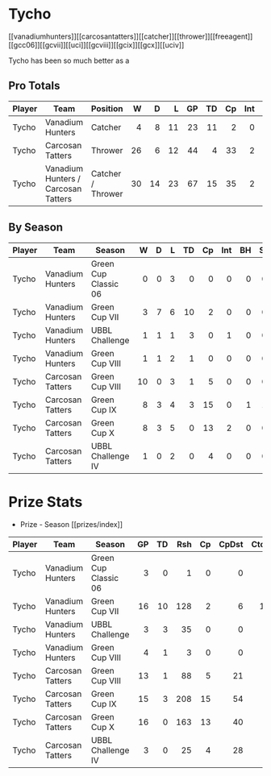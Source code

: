 # Tycho

[[vanadiumhunters]][[carcosantatters]][[catcher]][[thrower]][[freeagent]][[gcc06]][[gcvii]][[uci]][[gcviii]][[gcix]][[gcx]][[uciv]]

Tycho has been so much better as a 

## Pro Totals
| Player           | Team        | Position      | W | D | L | GP | TD | Cp | Int | BH | SI | Ki | MVP | SPP |
|------------------|-------------|---------------|--:|--:|--:|---:|---:|---:|----:|---:|---:|---:|----:|----:|
| Tycho  | Vanadium Hunters | Catcher  |    4 |    8 |   11 |   23 |   11 |    2 |    0 |    0 |    0 |    0 |    0 |   35 |
| Tycho  | Carcosan Tatters | Thrower   |   26 |    6 |   12 |   44 |    4 |   33 |    2 |    1 |    1 |    0 |    3 |   68 |
| Tycho  | Vanadium Hunters / Carcosan Tatters | Catcher / Thrower   |   30 |   14 |   23 |   67 |   15 |   35 |    2 |    1 |    1 |    0 |    3 |  103 |

## By Season

| Player | Team         | Season          | W | D | L | TD | Cp | Int | BH | SI | Ki | MVP | SPP |
|--------|--------------|-----------------|--:|--:|--:|---:|---:|----:|---:|---:|---:|----:|----:|
| Tycho  | Vanadium Hunters | Green Cup Classic 06 |    0 |    0 |    3 |    0 |    0 |    0 |    0 |    0 |    0 |    0 |    0 |
| Tycho  | Vanadium Hunters | Green Cup VII        |    3 |    7 |    6 |   10 |    2 |    0 |    0 |    0 |    0 |    0 |   32 |
| Tycho  | Vanadium Hunters | UBBL Challenge       |    1 |    1 |    1 |    3 |    0 |    1 |    0 |    0 |    0 |    0 |   11 |
| Tycho  | Vanadium Hunters | Green Cup VIII       |    1 |    1 |    2 |    1 |    0 |    0 |    0 |    0 |    0 |    0 |    3 |
| Tycho  | Carcosan Tatters | Green Cup VIII       |   10 |    0 |    3 |    1 |    5 |    0 |    0 |    0 |    0 |    1 |   13 |
| Tycho  | Carcosan Tatters | Green Cup IX         |    8 |    3 |    4 |    3 |   15 |    0 |    1 |    1 |    0 |    0 |   28 |
| Tycho  | Carcosan Tatters | Green Cup X          |    8 |    3 |    5 |    0 |   13 |    2 |    0 |    0 |    0 |    2 |   27 |
| Tycho  | Carcosan Tatters | UBBL Challenge IV    |    1 |    0 |    2 |    0 |    4 |    0 |    0 |    0 |    0 |    0 |    4 |

# Prize Stats

* Prize - Season [[prizes/index]]

| Player | Team         | Season          | GP | TD | Rsh | Cp | CpDst | Ctch | Int | Cas | Blk | Sck | MVP | SPP |
|--------|--------------|-----------------|---:|---:|----:|---:|------:|-----:|----:|----:|----:|----:|----:|----:|
| Tycho  | Vanadium Hunters | Green Cup Classic 06 |  3 |    0 |    1 |    0 |     0 |    3 |    0 |    0 |    0 |    0 |    0 |    0 |
| Tycho  | Vanadium Hunters | Green Cup VII        | 16 |   10 |  128 |    2 |     6 |   13 |    0 |    0 |    6 |    0 |    0 |   32 |
| Tycho  | Vanadium Hunters | UBBL Challenge       |  3 |    3 |   35 |    0 |     0 |    5 |    1 |    0 |    5 |    0 |    0 |   11 |
| Tycho  | Vanadium Hunters | Green Cup VIII       |  4 |    1 |    3 |    0 |     0 |    1 |    0 |    0 |    1 |    0 |    0 |    3 |
| Tycho  | Carcosan Tatters | Green Cup VIII       | 13 |    1 |   88 |    5 |    21 |    1 |    0 |    0 |   13 |    1 |    1 |   13 |
| Tycho  | Carcosan Tatters | Green Cup IX         | 15 |    3 |  208 |   15 |    54 |    1 |    0 |    2 |    7 |    0 |    0 |   28 |
| Tycho  | Carcosan Tatters | Green Cup X          | 16 |    0 |  163 |   13 |    40 |    0 |    2 |    0 |    5 |    0 |    2 |   27 |
| Tycho  | Carcosan Tatters | UBBL Challenge IV    |  3 |    0 |   25 |    4 |    28 |    0 |    0 |    0 |    0 |    0 |    0 |    4 |
